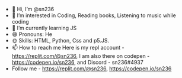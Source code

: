 - 👋 Hi, I’m @sn236
- 👀 I’m interested in Coding, Reading books, Listening to music while coding
- 🌱 I’m currently learning JS
- 😄 Pronouns: He
- 🌞 Skills: HTML, Python, Css and p5.JS.
- 📫 How to reach me Here is my repl account - https://replit.com/@sn236, I am also there on codepen - https://codepen.io/sn236, and Discord - sn236#4937
- Follow me - https://replit.com/@sn236, https://codepen.io/sn236
<!---
sn236/sn236 is a ✨ special ✨ repository because its `README.md` (this file) appears on your GitHub profile.
You can click the Preview link to take a look at your changes.
--->
